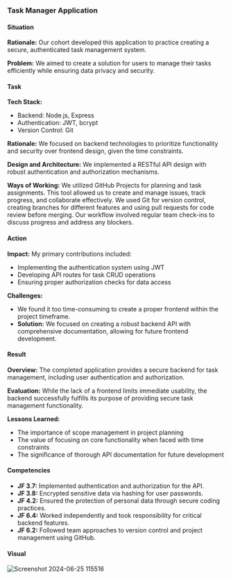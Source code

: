 ### Task Manager Application

#### Situation
**Rationale:** Our cohort developed this application to practice creating a secure, authenticated task management system.

**Problem:** We aimed to create a solution for users to manage their tasks efficiently while ensuring data privacy and security.

#### Task
**Tech Stack:**
- Backend: Node.js, Express
- Authentication: JWT, bcrypt
- Version Control: Git

**Rationale:** We focused on backend technologies to prioritize functionality and security over frontend design, given the time constraints.

**Design and Architecture:** We implemented a RESTful API design with robust authentication and authorization mechanisms.

**Ways of Working:** We utilized GitHub Projects for planning and task assignments. This tool allowed us to create and manage issues, track progress, and collaborate effectively. We used Git for version control, creating branches for different features and using pull requests for code review before merging. Our workflow involved regular team check-ins to discuss progress and address any blockers.

#### Action
**Impact:** My primary contributions included:
- Implementing the authentication system using JWT
- Developing API routes for task CRUD operations
- Ensuring proper authorization checks for data access

**Challenges:**
- We found it too time-consuming to create a proper frontend within the project timeframe.
- **Solution:** We focused on creating a robust backend API with comprehensive documentation, allowing for future frontend development.

#### Result
**Overview:** The completed application provides a secure backend for task management, including user authentication and authorization.

**Evaluation:** While the lack of a frontend limits immediate usability, the backend successfully fulfills its purpose of providing secure task management functionality.

**Lessons Learned:**
- The importance of scope management in project planning
- The value of focusing on core functionality when faced with time constraints
- The significance of thorough API documentation for future development

#### Competencies
- **JF 3.7:** Implemented authentication and authorization for the API.
- **JF 3.8:** Encrypted sensitive data via hashing for user passwords.
- **JF 4.2:** Ensured the protection of personal data through secure coding practices.
- **JF 6.4:** Worked independently and took responsibility for critical backend features.
- **JF 6.2:** Followed team approaches to version control and project management using GitHub.

#### Visual 
![Screenshot 2024-06-25 115516](https://github.com/Jsagwa8781/Multiverse_Final_Portfolio/assets/105121061/922249ca-3e11-458e-9ac6-30e2731099a3)



